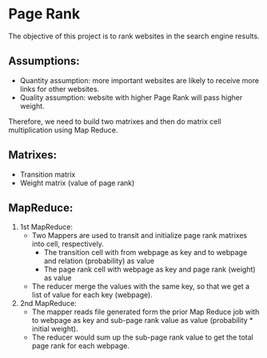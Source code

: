 # Page Rank
The objective of this project is to rank websites in the search engine results.
## Assumptions:
- Quantity assumption: more important websites are likely to receive more links for other websites.
- Quality assumption: website with higher Page Rank will pass higher weight.

Therefore, we need to build two matrixes and then do matrix cell multiplication using Map Reduce.
## Matrixes:
- Transition matrix
- Weight matrix (value of page rank)
## MapReduce:
1. 1st MapReduce:
   - Two Mappers are used to transit and initialize page rank matrixes into cell, respectively.
     - The transition cell with from webpage as key and to webpage and relation (probability) as value
     - The page rank cell with webpage as key and page rank (weight) as value 
   - The reducer merge the values with the same key, so that we get a list of value for each key (webpage).
2. 2nd MapReduce:
   - The mapper reads file generated form the prior Map Reduce job with to webpage as key and sub-page rank value as value (probability * initial weight).
   - The reducer would sum up the sub-page rank value to get the total page rank for each webpage.

